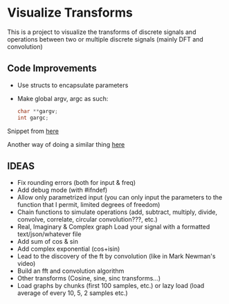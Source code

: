 # Visualize Transforms

This is a project to visualize the transforms of discrete signals and operations between two or multiple discrete signals (mainly DFT and convolution)

## Code Improvements

- Use structs to encapsulate parameters
- Make global argv, argc as such:

  ```c
  char **gargv;
  int gargc;
  ```

Snippet from [here](https://www.unix.com/programming/173428-how-access-argv-x-another-function-other-than-main.html)

Another way of doing a similar thing [here](https://stackoverflow.com/questions/43729256/argc-and-argv-for-functions-other-than-main)

## IDEAS

- Fix rounding errors (both for input & freq)
- Add debug mode (with #ifndef)
- Allow only parametrized input (you can only input the parameters to the function that I permit, limited degrees of freedom)
- Chain functions to simulate operations (add, subtract, multiply, divide, convolve, correlate, circular convolution???, etc.)
- Real, Imaginary & Complex graph
  Load your signal with a formatted text/json/whatever file
- Add sum of cos & sin
- Add complex exponential (cos+isin)
- Lead to the discovery of the ft by convolution (like in Mark Newman's video)
- Build an fft and convolution algorithm
- Other transforms (Cosine, sine, sinc transforms...)
- Load graphs by chunks (first 100 samples, etc.) or lazy load (load average of every 10, 5, 2 samples etc.)
